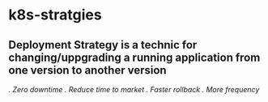 # k8s-stratgies
## Deployment Strategy is a technic for changing/uppgrading a running application from one version to another version
*. Zero downtime*
*. Reduce time to market*
*. Faster rollback*
*. More frequency*

